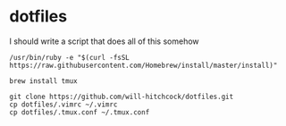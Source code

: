 # dotfiles

I should write a script that does all of this somehow

```
/usr/bin/ruby -e "$(curl -fsSL https://raw.githubusercontent.com/Homebrew/install/master/install)"

brew install tmux

git clone https://github.com/will-hitchcock/dotfiles.git
cp dotfiles/.vimrc ~/.vimrc
cp dotfiles/.tmux.conf ~/.tmux.conf
```
